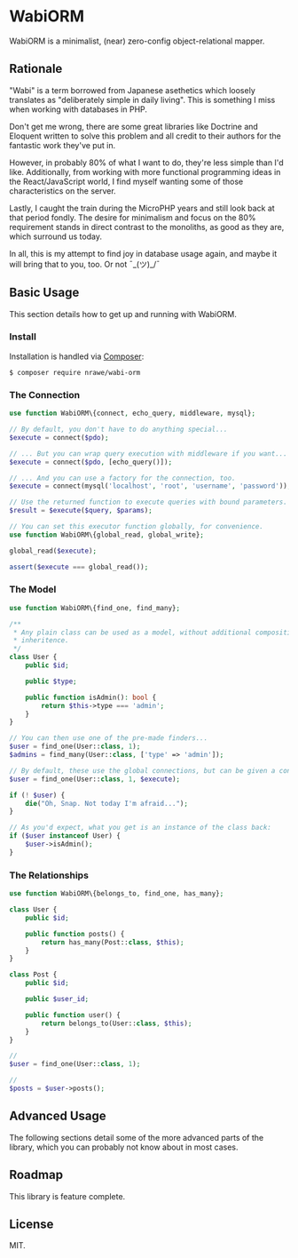 # WabiORM

WabiORM is a minimalist, (near) zero-config object-relational mapper.

## Rationale

"Wabi" is a term borrowed from Japanese asethetics which loosely translates as
"deliberately simple in daily living". This is something I miss when working
with databases in PHP.

Don't get me wrong, there are some great libraries like Doctrine and Eloquent
written to solve this problem and all credit to their authors for the fantastic
work they've put in.

However, in probably 80% of what I want to do, they're less simple than I'd
like. Additionally, from working with more functional programming ideas in the
React/JavaScript world, I find myself wanting some of those characteristics on
the server.

Lastly, I caught the train during the MicroPHP years and still look back at
that period fondly. The desire for minimalism and focus on the 80% requirement
stands in direct contrast to the monoliths, as good as they are, which surround
us today.

In all, this is my attempt to find joy in database usage again, and maybe it
will bring that to you, too. Or not ¯\_(ツ)_/¯

## Basic Usage

This section details how to get up and running with WabiORM.

### Install

Installation is handled via [Composer](https://getcomposer.org):

```
$ composer require nrawe/wabi-orm
```

### The Connection

```php
use function WabiORM\{connect, echo_query, middleware, mysql};

// By default, you don't have to do anything special...
$execute = connect($pdo);

// ... But you can wrap query execution with middleware if you want...
$execute = connect($pdo, [echo_query()]);

// ... And you can use a factory for the connection, too.
$execute = connect(mysql('localhost', 'root', 'username', 'password'));

// Use the returned function to execute queries with bound parameters.
$result = $execute($query, $params);

// You can set this executor function globally, for convenience.
use function WabiORM\{global_read, global_write};

global_read($execute);

assert($execute === global_read());
```

### The Model

```php
use function WabiORM\{find_one, find_many};

/**
 * Any plain class can be used as a model, without additional composition or
 * inheritence.
 */
class User {
    public $id;

    public $type;

    public function isAdmin(): bool {
        return $this->type === 'admin';
    }
}

// You can then use one of the pre-made finders...
$user = find_one(User::class, 1);
$admins = find_many(User::class, ['type' => 'admin']);

// By default, these use the global connections, but can be given a connection
$user = find_one(User::class, 1, $execute);

if (! $user) {
    die("Oh, Snap. Not today I'm afraid...");
}

// As you'd expect, what you get is an instance of the class back:
if ($user instanceof User) {
    $user->isAdmin();
}
```

### The Relationships

```php
use function WabiORM\{belongs_to, find_one, has_many};

class User {
    public $id;

    public function posts() {
        return has_many(Post::class, $this);
    }
}

class Post {
    public $id;

    public $user_id;

    public function user() {
        return belongs_to(User::class, $this);
    }
}

// 
$user = find_one(User::class, 1);

// 
$posts = $user->posts();
```

## Advanced Usage

The following sections detail some of the more advanced parts of the library,
which you can probably not know about in most cases.


## Roadmap
This library is feature complete.

## License
MIT.
